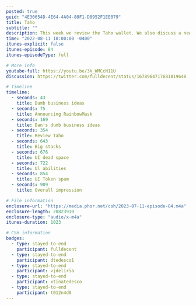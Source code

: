 ```yaml
---
posted: true
guid: "4E30654D-4E64-4A04-80F1-D8952F1EE079"
title: Taho
subtitle: ""
description: This week we review the Taho wallet. We also discuss a new concept in web3, RainbowMask, that has no accounts and signs every message non-interactively. Thanks to all who stayed until the end! 
time: "2022-08-11 18:00:00 -0400"
itunes-explicit: false
itunes-episode: 84
itunes-episodeType: full

# More info
youtube-full: https://youtu.be/3k_WMCcN11U
discussion: https://twitter.com/fulldecent/status/1678964717681819648

# Timeline
timeline:
  - seconds: 43
    title: Dumb business ideas
  - seconds: 75
    title: Announcing RainbowMask
  - seconds: 169
    title: Dan's dumb business ideas
  - seconds: 354
    title: Review Taho
  - seconds: 643
    title: Big stacks
  - seconds: 676
    title: UI dead space
  - seconds: 722
    title: Ul abilities
  - seconds: 854
    title: UI Token spam
  - seconds: 909
    title: Overall impression

# File information
enclosure-url: "https://media.phor.net/csh/2023-07-11-episode-84.m4a"
enclosure-length: 20823910
enclosure-type: "audio/x-m4a"
itunes-duration: 1023

# CSH information
badges:
  - type: stayed-to-end
    participant: fulldecent
  - type: stayed-to-end
    participant: dtedesco1
  - type: stayed-to-end
    participant: vjdeliria
  - type: stayed-to-end
    participant: xtinatedesco
  - type: stayed-to-end
    participant: t012n4d0
---
```

